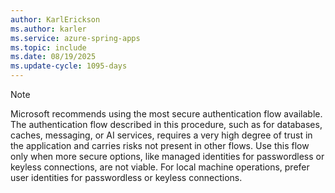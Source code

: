 ```yaml
---
author: KarlErickson
ms.author: karler
ms.service: azure-spring-apps
ms.topic: include
ms.date: 08/19/2025
ms.update-cycle: 1095-days
---
```


> [!NOTE]
> Microsoft recommends using the most secure authentication flow available. The authentication flow described in this procedure, such as for databases, caches, messaging, or AI services, requires a very high degree of trust in the application and carries risks not present in other flows. Use this flow only when more secure options, like managed identities for passwordless or keyless connections, are not viable. For local machine operations, prefer user identities for passwordless or keyless connections.
